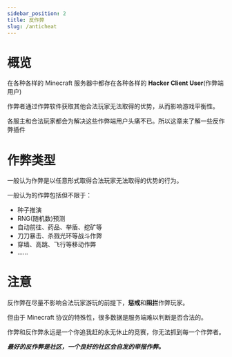 ```yaml
---
sidebar_position: 2
title: 反作弊
slug: /anticheat
---
```


# 概览

在各种各样的 Minecraft 服务器中都存在各种各样的 **Hacker Client User**(作弊端用户)

作弊者通过作弊软件获取其他合法玩家无法取得的优势，从而影响游戏平衡性。

各服主和合法玩家都会为解决这些作弊端用户头痛不已。所以这章来了解一些反作弊插件

# 作弊类型

一般认为作弊是以任意形式取得合法玩家无法取得的优势的行为。

一般认为的作弊包括但不限于：

- 种子推演
- RNG(随机数)预测
- 自动前往、药品、举盾、挖矿等
- 刀刀暴击、杀戮光环等战斗作弊
- 穿墙、高跳、飞行等移动作弊
- ......

# 注意

反作弊在尽量不影响合法玩家游玩的前提下，**惩戒**和**阻拦**作弊玩家。

但由于 Minecraft 协议的特殊性，很多数据是服务端难以判断是否合法的。

作弊和反作弊永远是一个你追我赶的永无休止的竞赛，你无法抓到每一个作弊者。

**_最好的反作弊是社区，一个良好的社区会自发的举报作弊。_**
